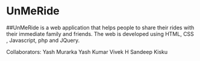 # UnMeRide
##UnMeRide is a web application that helps people to share their rides with their immediate family and friends. The web is developed using HTML, CSS , Javascript, php and JQuery.

Collaborators:
  Yash Murarka
  Yash Kumar
  Vivek H
  Sandeep Kisku
  
